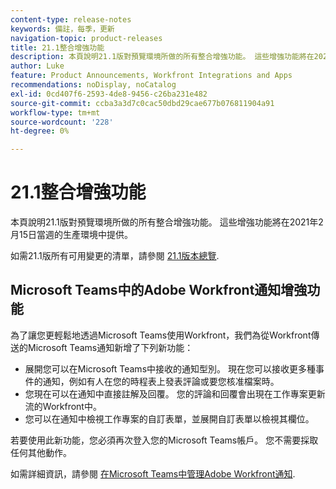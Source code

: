 ```yaml
---
content-type: release-notes
keywords: 備註，每季，更新
navigation-topic: product-releases
title: 21.1整合增強功能
description: 本頁說明21.1版對預覽環境所做的所有整合增強功能。 這些增強功能將在2021年2月15日當週的生產環境中提供。
author: Luke
feature: Product Announcements, Workfront Integrations and Apps
recommendations: noDisplay, noCatalog
exl-id: 0cd407f6-2593-4de8-9456-c26ba231e482
source-git-commit: ccba3a3d7c0cac50dbd29cae677b076811904a91
workflow-type: tm+mt
source-wordcount: '228'
ht-degree: 0%

---
```


# 21.1整合增強功能

本頁說明21.1版對預覽環境所做的所有整合增強功能。 這些增強功能將在2021年2月15日當週的生產環境中提供。

如需21.1版所有可用變更的清單，請參閱 [21.1版本總覽](../../../product-announcements/product-releases/21.1-release-activity/21-1-release-overview.md).

## Microsoft Teams中的Adobe Workfront通知增強功能

為了讓您更輕鬆地透過Microsoft Teams使用Workfront，我們為從Workfront傳送的Microsoft Teams通知新增了下列新功能：

* 展開您可以在Microsoft Teams中接收的通知型別。 現在您可以接收更多種事件的通知，例如有人在您的時程表上發表評論或要您核准檔案時。
* 您現在可以在通知中直接註解及回覆。 您的評論和回覆會出現在工作專案更新流的Workfront中。
* 您可以在通知中檢視工作專案的自訂表單，並展開自訂表單以檢視其欄位。

若要使用此新功能，您必須再次登入您的Microsoft Teams帳戶。 您不需要採取任何其他動作。

如需詳細資訊，請參閱 [在Microsoft Teams中管理Adobe Workfront通知](../../../workfront-integrations-and-apps/using-workfront-with-microsoft-teams/manage-wf-notifications-approval-requests-ms-teams.md).

